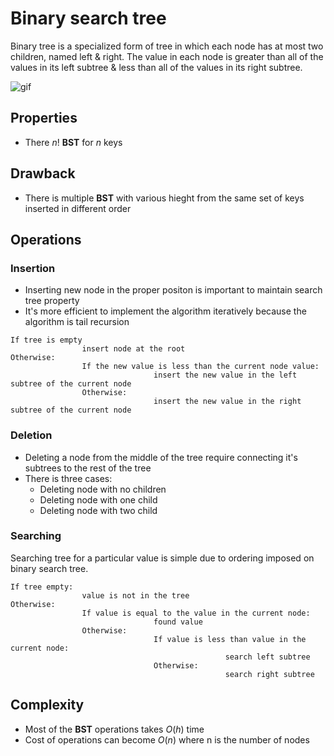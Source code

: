 # Binary search tree
Binary tree is a specialized form of tree in which each node has at most two children, named left & right.
The value in each node is greater than all of the values in its left subtree & less than all of the values in its right subtree.




![gif](http://108.61.119.12/wp-content/uploads/2014/10/binary-tree-1-search.gif)


## Properties
- There $n!$ **BST** for $n$ keys


## Drawback
- There is multiple **BST** with various hieght from the same set of keys inserted in different order


## Operations

### Insertion

- Inserting new node in the proper positon is important to maintain search tree property
- It's more efficient to implement the algorithm iteratively because the algorithm is tail recursion

```
If tree is empty
				insert node at the root
Otherwise:
				If the new value is less than the current node value:
								insert the new value in the left subtree of the current node
				Otherwise:
								insert the new value in the right subtree of the current node
```


### Deletion
- Deleting a node from the middle of the tree require connecting it's subtrees to the rest of the tree
- There is three cases:
	- Deleting node with no children
	- Deleting node with one child
	- Deleting node with two child



### Searching
Searching tree for a particular value is simple due to ordering imposed on binary search tree.

```
If tree empty:
				value is not in the tree
Otherwise:
				If value is equal to the value in the current node:
								found value
				Otherwise:
								If value is less than value in the current node:
												search left subtree
								Otherwise:
												search right subtree
```



## Complexity
- Most of the **BST** operations takes $O(h)$ time
- Cost of operations can become $O(n)$ where n is the number of nodes















